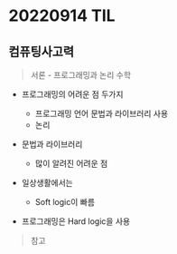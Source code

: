 # 20220914 TIL

## 컴퓨팅사고력

> 서론 - 프로그래밍과 논리 수학

- 프로그래밍의 어려운 점 두가지

  - 프로그래밍 언어 문법과 라이브러리 사용
  - 논리

- 문법과 라이브러리

  - 많이 알려진 어려운 점

- 일상생활에서는

  - Soft logic이 빠름

- 프로그래밍은 Hard logic을 사용

> 참고
